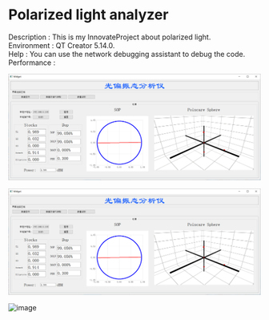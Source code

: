 # Polarized light analyzer
Description : This is my InnovateProject about polarized light.<br>
Environment : QT Creator 5.14.0.<br>
Help : You can use the network debugging assistant to debug the code.  
Performance : 

![image](https://github.com/liuouyang569/InnovateProject/blob/master/README.assets/image-20210521101304427.png)

![image](https://github.com/liuouyang569/InnovateProject/blob/master/README.assets/image-20210521101304427.png)

![image](https://github.com/liuouyang569/InnovateProject/blob/master//image-20210521101304427.png)
